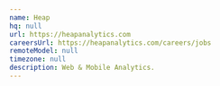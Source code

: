 ```yaml
---
name: Heap
hq: null
url: https://heapanalytics.com
careersUrl: https://heapanalytics.com/careers/jobs
remoteModel: null
timezone: null
description: Web & Mobile Analytics.
---
```

